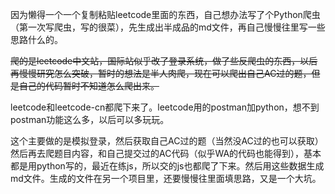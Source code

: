 因为懒得一个一个复制粘贴leetcode里面的东西，自己想办法写了个Python爬虫（第一次写爬虫，写的很菜），先生成出半成品的md文件，再自己慢慢往里写一些思路什么的。

~~爬的是leetcode中文站，国际站似乎改了登录系统，做了些反爬虫的东西，以后再慢慢研究怎么突破，暂时的想法是半人肉爬，现在可以爬出自己AC过的题，但是自己的代码暂时不知道怎么爬出来。~~

leetcode和leetcode-cn都爬下来了。leetcode用的postman加python，想不到postman功能这么多，以后可以多玩玩。

这个主要做的是模拟登录，然后获取自己AC过的题（当然没AC过的也可以获取）然后再去爬题目内容，和自己提交过的AC代码（似乎WA的代码也能得到），基本都是用python写的，最近在练js，所以交的js也都爬了下来。然后用这些数据生成md文件。生成的文件在另一个项目里，还要慢慢往里面填思路，又是一个大坑。

